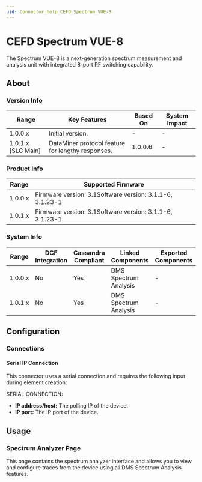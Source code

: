 ```yaml
---
uid: Connector_help_CEFD_Spectrum_VUE-8
---
```


# CEFD Spectrum VUE-8

The Spectrum VUE-8 is a next-generation spectrum measurement and analysis unit with integrated 8-port RF switching capability.

## About

### Version Info

| **Range**            | **Key Features**                                  | **Based On** | **System Impact** |
|----------------------|---------------------------------------------------|--------------|-------------------|
| 1.0.0.x              | Initial version.                                  | \-           | \-                |
| 1.0.1.x \[SLC Main\] | DataMiner protocol feature for lengthy responses. | 1.0.0.6      | \-                |

### Product Info

| **Range** | **Supported Firmware**                                   |
|-----------|----------------------------------------------------------|
| 1.0.0.x   | Firmware version: 3.1Software version: 3.1.1-6, 3.1.23-1 |
| 1.0.1.x   | Firmware version: 3.1Software version: 3.1.1-6, 3.1.23-1 |

### System Info

| **Range** | **DCF Integration** | **Cassandra Compliant** | **Linked Components** | **Exported Components** |
|-----------|---------------------|-------------------------|-----------------------|-------------------------|
| 1.0.0.x   | No                  | Yes                     | DMS Spectrum Analysis | \-                      |
| 1.0.1.x   | No                  | Yes                     | DMS Spectrum Analysis | \-                      |

## Configuration

### Connections

#### Serial IP Connection

This connector uses a serial connection and requires the following input during element creation:

SERIAL CONNECTION:

- **IP address/host:** The polling IP of the device.
- **IP port:** The IP port of the device.

## Usage

### Spectrum Analyzer Page

This page contains the spectrum analyzer interface and allows you to view and configure traces from the device using all DMS Spectrum Analysis features.

